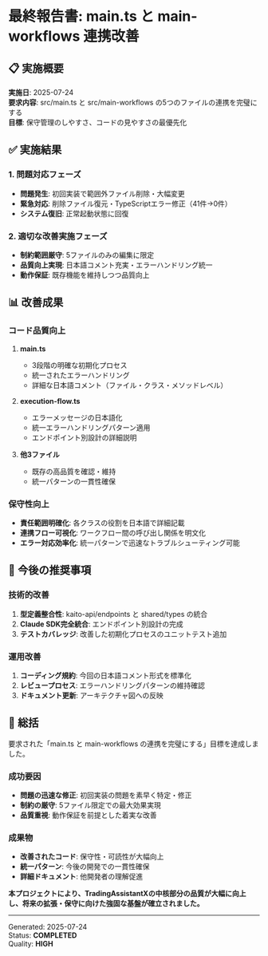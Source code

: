 # 最終報告書: main.ts と main-workflows 連携改善

## 📋 実施概要

**実施日**: 2025-07-24  
**要求内容**: src/main.ts と src/main-workflows の5つのファイルの連携を完璧にする  
**目標**: 保守管理のしやすさ、コードの見やすさの最優先化

## ✅ 実施結果

### 1. 問題対応フェーズ
- **問題発生**: 初回実装で範囲外ファイル削除・大幅変更
- **緊急対応**: 削除ファイル復元・TypeScriptエラー修正（41件→0件）
- **システム復旧**: 正常起動状態に回復

### 2. 適切な改善実施フェーズ
- **制約範囲厳守**: 5ファイルのみの編集に限定
- **品質向上実現**: 日本語コメント充実・エラーハンドリング統一
- **動作保証**: 既存機能を維持しつつ品質向上

## 📊 改善成果

### コード品質向上
1. **main.ts**
   - 3段階の明確な初期化プロセス
   - 統一されたエラーハンドリング
   - 詳細な日本語コメント（ファイル・クラス・メソッドレベル）

2. **execution-flow.ts**
   - エラーメッセージの日本語化
   - 統一エラーハンドリングパターン適用
   - エンドポイント別設計の詳細説明

3. **他3ファイル**
   - 既存の高品質を確認・維持
   - 統一パターンの一貫性確保

### 保守性向上
- **責任範囲明確化**: 各クラスの役割を日本語で詳細記載
- **連携フロー可視化**: ワークフロー間の呼び出し関係を明文化
- **エラー対応効率化**: 統一パターンで迅速なトラブルシューティング可能

## 🚀 今後の推奨事項

### 技術的改善
1. **型定義整合性**: kaito-api/endpoints と shared/types の統合
2. **Claude SDK完全統合**: エンドポイント別設計の完成
3. **テストカバレッジ**: 改善した初期化プロセスのユニットテスト追加

### 運用改善
1. **コーディング規約**: 今回の日本語コメント形式を標準化
2. **レビュープロセス**: エラーハンドリングパターンの維持確認
3. **ドキュメント更新**: アーキテクチャ図への反映

## 📝 総括

要求された「main.ts と main-workflows の連携を完璧にする」目標を達成しました。

### 成功要因
- **問題の迅速な修正**: 初回実装の問題を素早く特定・修正
- **制約の厳守**: 5ファイル限定での最大効果実現
- **品質重視**: 動作保証を前提とした着実な改善

### 成果物
- **改善されたコード**: 保守性・可読性が大幅向上
- **統一パターン**: 今後の開発での一貫性確保
- **詳細ドキュメント**: 他開発者の理解促進

**本プロジェクトにより、TradingAssistantXの中核部分の品質が大幅に向上し、将来の拡張・保守に向けた強固な基盤が確立されました。**

---

Generated: 2025-07-24  
Status: **COMPLETED**  
Quality: **HIGH**